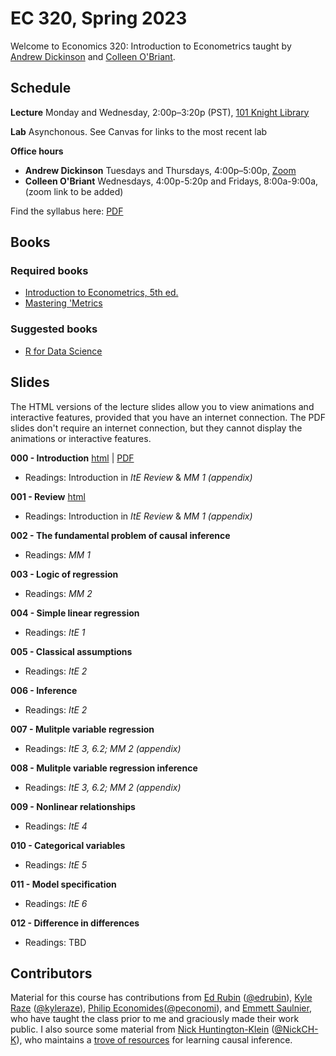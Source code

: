 # EC 320, Spring 2023

Welcome to Economics 320: Introduction to Econometrics taught by [Andrew Dickinson](https://economics.uoregon.edu/profile/adickin3/) and [Colleen O'Briant](https://economics.uoregon.edu/profile/cobriant/).

## Schedule

**Lecture** Monday and Wednesday, 2:00p–3:20p (PST), [101 Knight Library](https://map.uoregon.edu/08a3b9892)

**Lab** Asynchonous. See Canvas for links to the most recent lab

**Office hours**

- **Andrew Dickinson** Tuesdays and Thursdays, 4:00p–5:00p,  [Zoom](https://uoregon.zoom.us/j/6669213025)
- **Colleen O'Briant** Wednesdays, 4:00p-5:20p and Fridays, 8:00a-9:00a, (zoom link to be added)

Find the syllabus here: [PDF](https://ajdickinson.github.io/EC320S23/syllabus/syllabus.pdf)

## Books

### Required books

- [Introduction to Econometrics, 5th ed.](http://smile.amazon.com/Introduction-Econometrics-Christopher-Dougherty/dp/0199676828/) 
- [Mastering 'Metrics](https://www.amazon.com/Mastering-Metrics-Path-Cause-Effect/dp/0691152845/)

### Suggested books

- [R for Data Science](https://r4ds.had.co.nz/)

## Slides 

The HTML versions of the lecture slides allow you to view animations and interactive features, provided that you have an internet connection. The PDF slides don't require an internet connection, but they cannot display the animations or interactive features.

**000 - Introduction** [html](https://ajdickinson.github.io/EC320S23/slides/000-intro/000-main.html) | [PDF](https://ajdickinson.github.io/EC320S23/slides/000-intro/000-main.pdf)

- Readings: Introduction in *ItE Review* & *MM 1 (appendix)*

**001 - Review** [html](https://ajdickinson.github.io/EC320S23/slides/001-review/001-main.html)

- Readings: Introduction in *ItE Review* & *MM 1 (appendix)*

**002 - The fundamental problem of causal inference** 

- Readings: *MM 1*

**003 - Logic of regression** 

- Readings: *MM 2*

**004 - Simple linear regression** 

- Readings: *ItE 1*

**005 - Classical assumptions** 

- Readings: *ItE 2*

**006 - Inference** 

- Readings: *ItE 2*

**007 - Mulitple variable regression** 

- Readings: *ItE 3, 6.2; MM 2 (appendix)*

**008 - Mulitple variable regression inference** 

- Readings: *ItE 3, 6.2; MM 2 (appendix)*

**009 - Nonlinear relationships** 

- Readings: *ItE 4*

**010 - Categorical variables**

- Readings: *ItE 5*

**011 - Model specification**

- Readings: *ItE 6*

**012 - Difference in differences**

- Readings: TBD


## Contributors

Material for this course has contributions from [Ed Rubin](http://edrub.in/) ([@edrubin](https://github.com/edrubin)), [Kyle Raze](https://kyleraze.com/) ([@kyleraze](https://github.com/kyleraze)), [Philip Economides](https://philip-economides.com/)([@peconomi](https://github.com/peconomi)), and [Emmett Saulnier](https://www.emmettsaulnier.com/), who have taught the class prior to me and graciously made their work public. I also source some material from [Nick Huntington-Klein](https://nickchk.com/) ([@NickCH-K](https://github.com/NickCH-K)), who maintains a [trove of resources](https://nickchk.com/causalgraphs.html) for learning causal inference.
